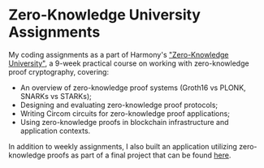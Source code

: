 # Zero-Knowledge University Assignments

My coding assignments as a part of Harmony's ["Zero-Knowledge University"](https://www.harmonyzku.one/), a 9-week practical course on working with zero-knowledge proof cryptography, covering:

- An overview of zero-knowledge proof systems (Groth16 vs PLONK, SNARKs vs STARKs);
- Designing and evaluating zero-knowledge proof protocols;
- Writing Circom circuits for zero-knowledge proof applications;
- Using zero-knowledge proofs in blockchain infrastructure and application contexts.

In addition to weekly assignments, I also built an application utilizing zero-knowledge proofs as part of a final project that can be found [here](https://github.com/CDDelta/battleship3).

